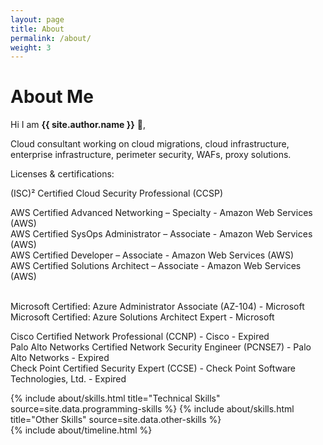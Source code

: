 ```yaml
---
layout: page
title: About
permalink: /about/
weight: 3
---
```


# **About Me**

Hi I am **{{ site.author.name }}** :wave:,


Cloud consultant working on cloud migrations, cloud infrastructure, enterprise infrastructure, perimeter security, WAFs, proxy solutions.

Licenses & certifications:

(ISC)² Certified Cloud Security Professional (CCSP)

AWS Certified Advanced Networking – Specialty - Amazon Web Services (AWS)
<br>AWS Certified SysOps Administrator – Associate - Amazon Web Services (AWS)
<br>AWS Certified Developer – Associate - Amazon Web Services (AWS)
<br>AWS Certified Solutions Architect – Associate - Amazon Web Services (AWS)

<br>Microsoft Certified: Azure Administrator Associate (AZ-104) - Microsoft
<br>Microsoft Certified: Azure Solutions Architect Expert - Microsoft

Cisco Certified Network Professional (CCNP) - Cisco - Expired
<br>Palo Alto Networks Certified Network Security Engineer (PCNSE7) - Palo Alto Networks - Expired
<br>Check Point Certified Security Expert (CCSE) - Check Point Software Technologies, Ltd. - Expired

<div class="row">
{% include about/skills.html title="Technical Skills" source=site.data.programming-skills %}
{% include about/skills.html title="Other Skills" source=site.data.other-skills %}
</div>

<div class="row">
{% include about/timeline.html %}
</div>